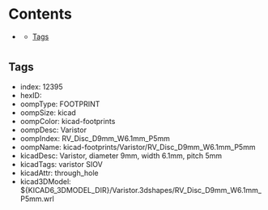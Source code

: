 



Contents
========

* [](#)
	* [Tags](#tags)

# 

## Tags

- index: 12395
- hexID: 
- oompType: FOOTPRINT
- oompSize: kicad
- oompColor: kicad-footprints
- oompDesc: Varistor
- oompIndex: RV_Disc_D9mm_W6.1mm_P5mm
- oompName: kicad-footprints/Varistor/RV_Disc_D9mm_W6.1mm_P5mm
- kicadDesc: Varistor, diameter 9mm, width 6.1mm, pitch 5mm
- kicadTags: varistor SIOV
- kicadAttr: through_hole
- kicad3DModel: ${KICAD6_3DMODEL_DIR}/Varistor.3dshapes/RV_Disc_D9mm_W6.1mm_P5mm.wrl
